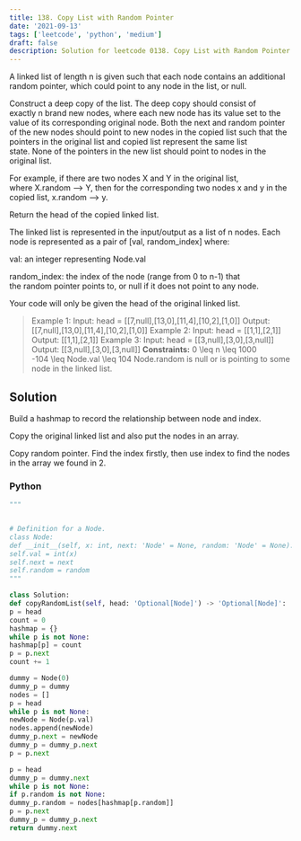 ```yaml
---
title: 138. Copy List with Random Pointer
date: '2021-09-13'
tags: ['leetcode', 'python', 'medium']
draft: false
description: Solution for leetcode 0138. Copy List with Random Pointer
---
```



A linked list of length n is given such that each node contains an additional random pointer, which could point to any node in the list, or null.

Construct a deep copy of the list. The deep copy should consist of exactly n brand new nodes, where each new node has its value set to the value of its corresponding original node. Both the next and random pointer of the new nodes should point to new nodes in the copied list such that the pointers in the original list and copied list represent the same list state. None of the pointers in the new list should point to nodes in the original list.

For example, if there are two nodes X and Y in the original list, where X.random --> Y, then for the corresponding two nodes x and y in the copied list, x.random --> y.

Return the head of the copied linked list.

The linked list is represented in the input/output as a list of n nodes. Each node is represented as a pair of [val, random_index] where:

val: an integer representing Node.val

random_index: the index of the node (range from 0 to n-1) that the random pointer points to, or null if it does not point to any node.

Your code will only be given the head of the original linked list.

> Example 1:
> Input: head <TeX>=</TeX> [[7,null],[13,0],[11,4],[10,2],[1,0]]
> Output: [[7,null],[13,0],[11,4],[10,2],[1,0]]
> Example 2:
> Input: head <TeX>=</TeX> [[1,1],[2,1]]
> Output: [[1,1],[2,1]]
> Example 3:
> Input: head <TeX>=</TeX> [[3,null],[3,0],[3,null]]
> Output: [[3,null],[3,0],[3,null]]
**Constraints:**
> 0 <TeX>\leq</TeX> n <TeX>\leq</TeX> 1000
> -104 <TeX>\leq</TeX> Node.val <TeX>\leq</TeX> 104
Node.random is null or is pointing to some node in the linked list.


## Solution
Build a hashmap to record the relationship between node and index.

Copy the original linked list and also put the nodes in an array.

Copy random pointer. Find the index firstly, then use index to find the nodes in the array we found in 2.



### Python
```python
"""


# Definition for a Node.
class Node:
def __init__(self, x: int, next: 'Node' = None, random: 'Node' = None):
self.val = int(x)
self.next = next
self.random = random
"""

class Solution:
def copyRandomList(self, head: 'Optional[Node]') -> 'Optional[Node]':
p = head
count = 0
hashmap = {}
while p is not None:
hashmap[p] = count
p = p.next
count += 1

dummy = Node(0)
dummy_p = dummy
nodes = []
p = head
while p is not None:
newNode = Node(p.val)
nodes.append(newNode)
dummy_p.next = newNode
dummy_p = dummy_p.next
p = p.next

p = head
dummy_p = dummy.next
while p is not None:
if p.random is not None:
dummy_p.random = nodes[hashmap[p.random]]
p = p.next
dummy_p = dummy_p.next
return dummy.next

```
